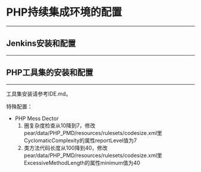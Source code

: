 # PHP持续集成环境的配置 #
---

## Jenkins安装和配置 ##
---

## PHP工具集的安装和配置 ##
---

工具集安装请参考IDE.md。

特殊配置：
* PHP Mess Dector
  1. 圈复杂度检查从10降到7，修改pear/data/PHP_PMD/resources/rulesets/codesize.xml里CyclomaticComplexity的属性reportLevel值为7
  1. 类方法代码长度从100降到40，修改pear/data/PHP_PMD/resources/rulesets/codesize.xml里ExcessiveMethodLength的属性minimum值为40
